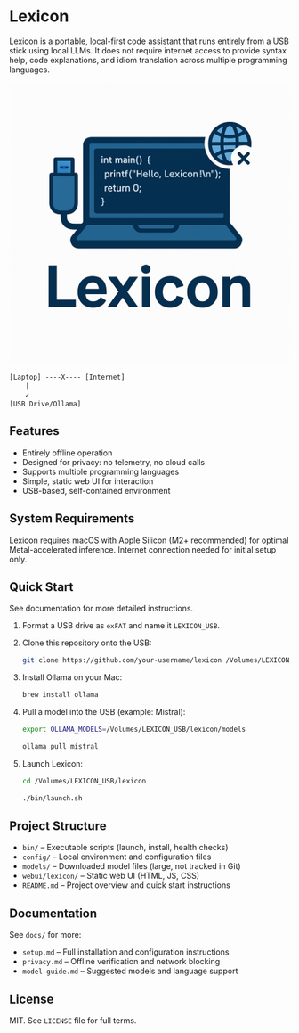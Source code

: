 # Lexicon

Lexicon is a portable, local-first code assistant that runs entirely from a USB stick using local LLMs. It does not
require internet access to provide syntax help, code explanations, and idiom translation across multiple programming
languages.

![Lexicon](res/logo.png)

```
[Laptop] ----X---- [Internet]
    |
    ✓
[USB Drive/Ollama]
```

## Features

- Entirely offline operation
- Designed for privacy: no telemetry, no cloud calls
- Supports multiple programming languages
- Simple, static web UI for interaction
- USB-based, self-contained environment

## System Requirements

Lexicon requires macOS with Apple Silicon (M2+ recommended) for optimal Metal-accelerated inference. Internet connection
needed for initial setup only.

## Quick Start

See documentation for more detailed instructions.

1. Format a USB drive as `exFAT` and name it `LEXICON_USB`.

2. Clone this repository onto the USB:

    ```bash
    git clone https://github.com/your-username/lexicon /Volumes/LEXICON_USB/lexicon
    ```

3. Install Ollama on your Mac:

    ```bash
    brew install ollama
    ```

4. Pull a model into the USB (example: Mistral):

    ```bash
    export OLLAMA_MODELS=/Volumes/LEXICON_USB/lexicon/models
    ```
    ```bash
    ollama pull mistral
    ```

5. Launch Lexicon:

    ```bash
    cd /Volumes/LEXICON_USB/lexicon
    ```
    ```bash
    ./bin/launch.sh
    ```

## Project Structure

- `bin/` – Executable scripts (launch, install, health checks)
- `config/` – Local environment and configuration files
- `models/` – Downloaded model files (large, not tracked in Git)
- `webui/lexicon/` – Static web UI (HTML, JS, CSS)
- `README.md` – Project overview and quick start instructions

## Documentation

See `docs/` for more:
- `setup.md` – Full installation and configuration instructions
- `privacy.md` – Offline verification and network blocking
- `model-guide.md` – Suggested models and language support

## License

MIT. See `LICENSE` file for full terms.
